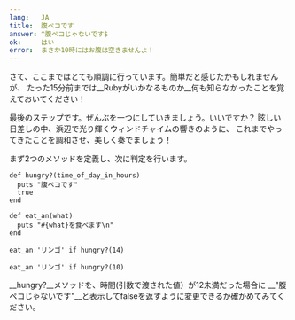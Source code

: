 ```yaml
---
lang:   JA
title:  腹ペコです
answer: ^腹ペコじゃないです$
ok:     はい 
error:  まさか10時にはお腹は空きませんよ！
---
```


さて、ここまではとても順調に行っています。簡単だと感じたかもしれませんが、
たった15分前までは__Rubyがいかなるものか__何も知らなかったことを覚えておいてください！

最後のステップです。ぜんぶを一つにしていきましょう。いいですか？
眩しい日差しの中、浜辺で光り輝くウィンドチャイムの響きのように、
これまでやってきたことを調和させ、美しく奏でましょう！

まず2つのメソッドを定義し、次に判定を行います。

    def hungry?(time_of_day_in_hours)
      puts "腹ペコです"
      true
    end
    
    def eat_an(what)
      puts "#{what}を食べます\n"
    end
    
    eat_an 'リンゴ' if hungry?(14)
    
    eat_an 'リンゴ' if hungry?(10)

__hungry?__メソッドを、時間(引数で渡された値）が12未満だった場合に
__"腹ペコじゃないです"__と表示してfalseを返すように変更できるか確かめてみてください。
